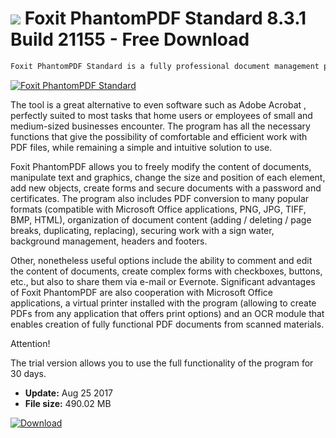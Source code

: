 # ![](https://cdn.softexe.net/static/icon/0/foxit-phantompdf-standard-10867.png) Foxit PhantomPDF Standard 8.3.1 Build 21155 - Free Download

```sh
Foxit PhantomPDF Standard is a fully professional document management program in PDF format created by the popular Foxit Reader manufacturer. It offers functionality that allows you to comprehensively view, convert, edit or organize various types of PDF files.
```
[![Foxit PhantomPDF Standard](https:https://tse1.mm.bing.net/th?id=OIP.ae8ZViMYWntmWe_-lOOboAHaE5&pid=Api)](https://softexe.net/win/multimedia/graphics-design/foxit-phantompdf-standard:pRhfg.html)

The tool is a great alternative to even software such as Adobe Acrobat , perfectly suited to most tasks that home users or employees of small and medium-sized businesses encounter. The program has all the necessary functions that give the possibility of comfortable and efficient work with PDF files, while remaining a simple and intuitive solution to use.
 
 Foxit PhantomPDF allows you to freely modify the content of documents, manipulate text and graphics, change the size and position of each element, add new objects, create forms and secure documents with a password and certificates. The program also includes PDF conversion to many popular formats (compatible with Microsoft Office applications, PNG, JPG, TIFF, BMP, HTML), organization of document content (adding / deleting / page breaks, duplicating, replacing), securing work with a sign water, background management, headers and footers.
 
 Other, nonetheless useful options include the ability to comment and edit the content of documents, create complex forms with checkboxes, buttons, etc., but also to share them via e-mail or Evernote. Significant advantages of Foxit PhantomPDF are also cooperation with Microsoft Office applications, a virtual printer installed with the program (allowing to create PDFs from any application that offers print options) and an OCR module that enables creation of fully functional PDF documents from scanned materials.
 
 Attention!
 
 The trial version allows you to use the full functionality of the program for 30 days.


- **Update:** Aug 25 2017
- **File size:** 490.02 MB

[![Download](https://cdn.softexe.net/static/img/download.png)](https://softexe.net/win/multimedia/graphics-design/foxit-phantompdf-standard:pRhfg.html)

